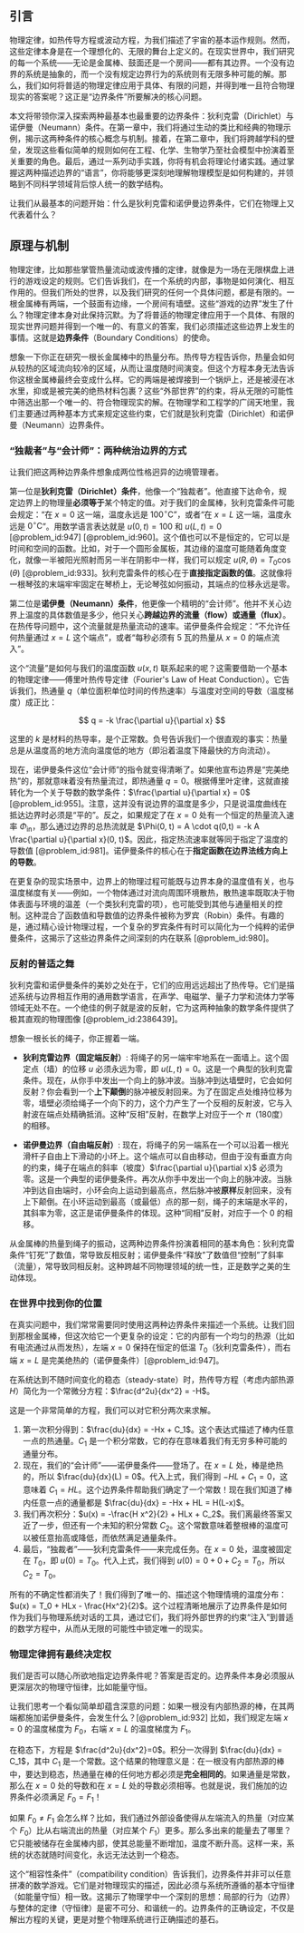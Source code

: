 ## 引言
物理定律，如热传导方程或波动方程，为我们描述了宇宙的基本运作规则。然而，这些定律本身是在一个理想化的、无限的舞台上定义的。在现实世界中，我们研究的每一个系统——无论是金属棒、鼓面还是一个房间——都有其边界。一个没有边界的系统是抽象的，而一个没有规定边界行为的系统则有无限多种可能的解。那么，我们如何将普适的物理定律应用于具体、有限的问题，并得到唯一且符合物理现实的答案呢？这正是“边界条件”所要解决的核心问题。

本文将带领你深入探索两种最基本也最重要的边界条件：狄利克雷（Dirichlet）与诺伊曼（Neumann）条件。在第一章中，我们将通过生动的类比和经典的物理示例，揭示这两种条件的核心概念与机制。接着，在第二章中，我们将跨越学科的壁垒，发现这些看似简单的规则如何在工程、化学、生物学乃至社会模型中扮演着至关重要的角色。最后，通过一系列动手实践，你将有机会将理论付诸实践。通过掌握这两种描述边界的“语言”，你将能够更深刻地理解物理模型是如何构建的，并领略到不同科学领域背后惊人统一的数学结构。

让我们从最基本的问题开始：什么是狄利克雷和诺伊曼边界条件，它们在物理上又代表着什么？

## 原理与机制

物理定律，比如那些掌管热量流动或波传播的定律，就像是为一场在无限棋盘上进行的游戏设定的规则。它们告诉我们，在一个系统的内部，事物是如何演化、相互作用的。但我们所处的世界，以及我们研究的任何一个具体问题，都是有限的。一根金属棒有两端，一个鼓面有边缘，一个房间有墙壁。这些“游戏的边界”发生了什么？物理定律本身对此保持沉默。为了将普适的物理定律应用于一个具体、有限的现实世界问题并得到一个唯一的、有意义的答案，我们必须描述这些边界上发生的事情。这就是**边界条件**（Boundary Conditions）的使命。

想象一下你正在研究一根长金属棒中的热量分布。热传导方程告诉你，热量会如何从较热的区域流向较冷的区域，从而让温度随时间演变。但这个方程本身无法告诉你这根金属棒最终会变成什么样。它的两端是被焊接到一个锅炉上，还是被浸在冰水里，抑或是被完美的绝热材料包裹？这些“外部世界”的约束，将从无限的可能性中筛选出那一个唯一的、符合物理现实的解。在物理学和工程学的广阔天地里，我们主要通过两种基本方式来规定这些约束，它们就是狄利克雷（Dirichlet）和诺伊曼（Neumann）边界条件。

### “独裁者”与“会计师”：两种统治边界的方式

让我们把这两种边界条件想象成两位性格迥异的边境管理者。

第一位是**狄利克雷（Dirichlet）条件**，他像一个“独裁者”。他直接下达命令，规定边界上的物理量**必须等于**某个特定的值。对于我们的金属棒，狄利克雷条件可能会规定：“在 $x=0$ 这一端，温度永远是 $100^\circ\text{C}$”，或者“在 $x=L$ 这一端，温度永远是 $0^\circ\text{C}$”。用数学语言表达就是 $u(0, t) = 100$ 和 $u(L, t) = 0$ [@problem_id:947] [@problem_id:960]。这个值也可以不是恒定的，它可以是时间和空间的函数。比如，对于一个圆形金属板，其边缘的温度可能随着角度变化，就像一半被阳光照射而另一半在阴影中一样，我们可以规定 $u(R, \theta) = T_0 \cos(\theta)$ [@problem_id:933]。狄利克雷条件的核心在于**直接指定函数的值**。这就像将一根琴弦的末端牢牢固定在琴桥上，无论琴弦如何振动，其端点的位移永远是零。

第二位是**诺伊曼（Neumann）条件**，他更像一个精明的“会计师”。他并不关心边界上温度的具体数值是多少，他只关心**跨越边界的流量（flow）或通量（flux）**。在热传导问题中，这个流量就是热量流动的速率。诺伊曼条件会规定：“不允许任何热量通过 $x=L$ 这个端点”，或者“每秒必须有 5 瓦的热量从 $x=0$ 的端点流入”。

这个“流量”是如何与我们的温度函数 $u(x,t)$ 联系起来的呢？这需要借助一个基本的物理定律——傅里叶热传导定律（Fourier's Law of Heat Conduction）。它告诉我们，热通量 $q$（单位面积单位时间的传热速率）与温度对空间的导数（温度梯度）成正比：

$$
q = -k \frac{\partial u}{\partial x}
$$

这里的 $k$ 是材料的热导率，是个正常数。负号告诉我们一个很直观的事实：热量总是从温度高的地方流向温度低的地方（即沿着温度下降最快的方向流动）。

现在，诺伊曼条件这位“会计师”的指令就变得清晰了。如果他宣布边界是“完美绝热”的，那就意味着没有热量流过，即热通量 $q=0$。根据傅里叶定律，这就直接转化为一个关于导数的数学条件：$\frac{\partial u}{\partial x} = 0$ [@problem_id:955]。注意，这并没有说边界的温度是多少，只是说温度曲线在抵达边界时必须是“平的”。反之，如果规定了在 $x=0$ 处有一个恒定的热量流入速率 $\Phi_{\text{in}}$，那么通过边界的总热流就是 $\Phi(0, t) = A \cdot q(0,t) = -k A \frac{\partial u}{\partial x}(0, t)$。因此，指定热流速率就等同于指定了温度的导数值 [@problem_id:981]。诺伊曼条件的核心在于**指定函数在边界法线方向上的导数**。

在更复杂的现实场景中，边界上的物理过程可能既与边界本身的温度值有关，也与温度梯度有关——例如，一个物体通过对流向周围环境散热，散热速率既取决于物体表面与环境的温差（一个类狄利克雷的项），也可能受到其他与通量相关的控制。这种混合了函数值和导数值的边界条件被称为罗宾（Robin）条件。有趣的是，通过精心设计物理过程，一个复杂的罗宾条件有时可以简化为一个纯粹的诺伊曼条件，这揭示了这些边界条件之间深刻的内在联系 [@problem_id:980]。

### 反射的普适之舞

狄利克雷和诺伊曼条件的美妙之处在于，它们的应用远远超出了热传导。它们是描述系统与边界相互作用的通用数学语言，在声学、电磁学、量子力学和流体力学等领域无处不在。一个绝佳的例子就是波的反射，它为这两种抽象的数学条件提供了极其直观的物理图像 [@problem_id:2386439]。

想象一根长长的绳子，你正握着一端。
*   **狄利克雷边界（固定端反射）**: 将绳子的另一端牢牢地系在一面墙上。这个固定点（墙）的位移 $u$ 必须永远为零，即 $u(L, t) = 0$。这是一个典型的狄利克雷条件。现在，从你手中发出一个向上的脉冲波。当脉冲到达墙壁时，它会如何反射？你会看到一个**上下颠倒**的脉冲被反射回来。为了在固定点处维持位移为零，墙壁必须给绳子一个向下的力，这个力产生了一个反相的反射波，它与入射波在端点处精确抵消。这种“反相”反射，在数学上对应于一个 $\pi$（180度）的相移。

*   **诺伊曼边界（自由端反射）**: 现在，将绳子的另一端系在一个可以沿着一根光滑杆子自由上下滑动的小环上。这个端点可以自由移动，但由于没有垂直方向的约束，绳子在端点的斜率（坡度）$\frac{\partial u}{\partial x}$ 必须为零。这是一个典型的诺伊曼条件。再次从你手中发出一个向上的脉冲波。当脉冲到达自由端时，小环会向上运动到最高点，然后脉冲被**原样**反射回来，没有上下颠倒。在小环运动到最高（或最低）点的那一刻，绳子的末端是水平的，其斜率为零，这正是诺伊曼条件的体现。这种“同相”反射，对应于一个 $0$ 的相移。

从金属棒的热量到绳子的振动，这两种边界条件扮演着相同的基本角色：狄利克雷条件“钉死”了数值，常导致反相反射；诺伊曼条件“释放”了数值但“控制”了斜率（流量），常导致同相反射。这种跨越不同物理领域的统一性，正是数学之美的生动体现。

### 在世界中找到你的位置

在真实问题中，我们常常需要同时使用这两种边界条件来描述一个系统。让我们回到那根金属棒，但这次给它一个更复杂的设定：它的内部有一个均匀的热源（比如有电流通过从而发热），左端 $x=0$ 保持在恒定的低温 $T_0$（狄利克雷条件），而右端 $x=L$ 是完美绝热的（诺伊曼条件）[@problem_id:947]。

在系统达到不随时间变化的稳态（steady-state）时，热传导方程（考虑内部热源 $H$）简化为一个常微分方程：$\frac{d^2u}{dx^2} = -H$。

这是一个非常简单的方程，我们可以对它积分两次来求解。
1.  第一次积分得到：$\frac{du}{dx} = -Hx + C_1$。这个表达式描述了棒内任意一点的热通量。$C_1$ 是一个积分常数，它的存在意味着我们有无穷多种可能的通量分布。
2.  现在，我们的“会计师”——诺伊曼条件——登场了。在 $x=L$ 处，棒是绝热的，所以 $\frac{du}{dx}(L) = 0$。代入上式，我们得到 $-HL + C_1 = 0$，这意味着 $C_1 = HL$。这个边界条件帮助我们确定了一个常数！现在我们知道了棒内任意一点的通量都是 $\frac{du}{dx} = -Hx + HL = H(L-x)$。
3.  我们再次积分：$u(x) = -\frac{H x^2}{2} + HLx + C_2$。我们离最终答案又近了一步，但还有一个未知的积分常数 $C_2$。这个常数意味着整根棒的温度可以被任意抬高或降低，而依然满足通量条件。
4.  最后，“独裁者”——狄利克雷条件——来完成任务。在 $x=0$ 处，温度被固定在 $T_0$，即 $u(0)=T_0$。代入上式，我们得到 $u(0) = 0 + 0 + C_2 = T_0$，所以 $C_2 = T_0$。

所有的不确定性都消失了！我们得到了唯一的、描述这个物理情境的温度分布：$u(x) = T_0 + HLx - \frac{Hx^2}{2}$。这个过程清晰地展示了边界条件是如何作为我们与物理系统对话的工具，通过它们，我们将外部世界的约束“注入”到普适的数学方程中，从而从无限的可能性中锁定唯一的现实。

### 物理定律拥有最终决定权

我们是否可以随心所欲地指定边界条件呢？答案是否定的。边界条件本身必须服从更深层次的物理守恒律，比如能量守恒。

让我们思考一个看似简单却蕴含深意的问题：如果一根没有内部热源的棒，在其两端都施加诺伊曼条件，会发生什么？[@problem_id:932] 比如，我们规定左端 $x=0$ 的温度梯度为 $F_0$，右端 $x=L$ 的温度梯度为 $F_1$。

在稳态下，方程是 $\frac{d^2u}{dx^2}=0$。积分一次得到 $\frac{du}{dx} = C_1$，其中 $C_1$ 是一个常数。这个结果的物理意义是：在一根没有内部热源的棒中，要达到稳态，热通量在棒的任何地方都必须是**完全相同的**。如果通量是常数，那么在 $x=0$ 处的导数和在 $x=L$ 处的导数必须相等。也就是说，我们施加的边界条件必须满足 $F_0 = F_1$！

如果 $F_0 \neq F_1$ 会怎么样？比如，我们通过外部设备使得从左端流入的热量（对应某个 $F_0$）比从右端流出的热量（对应某个 $F_1$）更多。那么多出来的能量去了哪里？它只能被储存在金属棒内部，使其总能量不断增加，温度不断升高。这样一来，系统的状态就随时间变化，永远无法达到一个稳态。

这个“相容性条件”（compatibility condition）告诉我们，边界条件并非可以任意拼凑的数学游戏。它们是对物理现实的描述，因此必须与系统所遵循的基本守恒律（如能量守恒）相一致。这揭示了物理学中一个深刻的思想：局部的行为（边界）与整体的定律（守恒律）是密不可分、和谐统一的。边界条件的正确设定，不仅是解出方程的关键，更是对整个物理系统进行正确描述的基石。